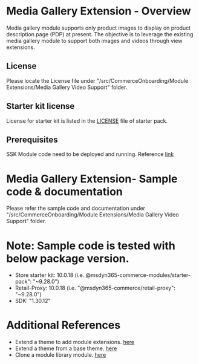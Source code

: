 # Media Gallery Extension - Overview
Media gallery module supports only product images to display on product description page (PDP) at present.
The objective is to leverage the existing media gallery module to support both images and videos through view extensions.

## License
Please locate the License file under "/src/CommerceOnboarding/Module Extensions/Media Gallery Video Support" folder.

## Starter kit license
License for starter kit is listed in the [LICENSE](./starter-pack/LICENSE) file of starter pack.

## Prerequisites
SSK Module code need to be deployed and running.
Reference [link](https://docs.microsoft.com/en-us/dynamics365/commerce/e-commerce-extensibility/setup-dev-environment)

# Media Gallery Extension- Sample code & documentation
Please refer the sample code and documentation under "/src/CommerceOnboarding/Module Extensions/Media Gallery Video Support" folder.

# Note: Sample code is tested with below package version.
- Store starter kit: 10.0.18 (i.e. @msdyn365-commerce-modules/starter-pack": "~9.28.0")
- Retail-Proxy: 10.0.18 (i.e. "@msdyn365-commerce/retail-proxy": "~9.28.0")
- SDK: "1.30.12"

# Additional References
- Extend a theme to add module extensions. [here](https://docs.microsoft.com/en-us/dynamics365/commerce/e-commerce-extensibility/theme-module-extensions)
- Extend a theme from a base theme. [here](https://docs.microsoft.com/en-us/dynamics365/commerce/e-commerce-extensibility/extend-theme)
- Clone a module library module. [here](https://docs.microsoft.com/en-us/dynamics365/commerce/e-commerce-extensibility/clone-starter-module)

